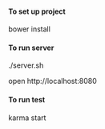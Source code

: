 #### To set up project

bower install

#### To run server
./server.sh

open http://localhost:8080

#### To run test
karma start
